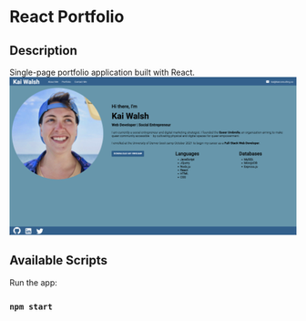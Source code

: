 # React Portfolio

## Description
Single-page portfolio application built with React.
![portfolio](./public/assets/reactPortfolio.png)

## Available Scripts

Run the app:

### `npm start`